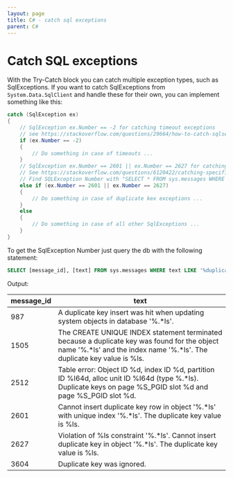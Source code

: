 ```yaml
---
layout: page
title: C# - catch sql exceptions
parent: C#
---
```


# Catch SQL exceptions

With the Try-Catch block you can catch multiple exception types, such as SqlExceptions. If you want to catch SqlExceptions from `System.Data.SqlClient` and handle these for their own, you can implement something like this:

```csharp
catch (SqlException ex)
{
    // SqlException ex.Number == -2 for catching timeout exceptions
    // see https://stackoverflow.com/questions/29664/how-to-catch-sqlserver-timeout-exceptions
    if (ex.Number == -2)
    {
        // Do something in case of timeouts ...
    }
    // SqlException ex.Number == 2601 || ex.Number == 2627 for catching duplicate key exceptions on insert and on Primary Key constraint
    // See https://stackoverflow.com/questions/6120422/catching-specific-exception
    // Find SQLException Number with "SELECT * FROM sys.messages WHERE text like '%duplicate key%'"
    else if (ex.Number == 2601 || ex.Number == 2627)
    {
        // Do something in case of duplicate kex exceptions ...
    }
    else
    {
        // Do something in case of all other SqlExceptions ...
    }
}
```

To get the SqlException Number just query the db with the following statement:

```sql
SELECT [message_id], [text] FROM sys.messages WHERE text LIKE '%duplicate key%'
```

Output:

| message_id | text |
| ---------- | ---- |
| 987 | A duplicate key insert was hit when updating system objects in database '%.*ls'. |
| 1505 | The CREATE UNIQUE INDEX statement terminated because a duplicate key was found for the object name '%.*ls' and the index name '%.*ls'. The duplicate key value is %ls. |
| 2512 | Table error: Object ID %d, index ID %d, partition ID %I64d, alloc unit ID %I64d (type %.*ls). Duplicate keys on page %S_PGID slot %d and page %S_PGID slot %d. |
| 2601 | Cannot insert duplicate key row in object '%.*ls' with unique index '%.*ls'. The duplicate key value is %ls. |
| 2627 | Violation of %ls constraint '%.*ls'. Cannot insert duplicate key in object '%.*ls'. The duplicate key value is %ls. |
| 3604 | Duplicate key was ignored. |